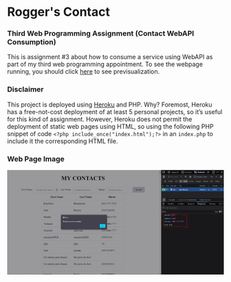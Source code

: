 # Rogger's Contact
### Third Web Programming Assignment  (Contact WebAPI Consumption)

This is assignment #3 about how to consume a service using WebAPI as part of my third web programming appointment. To see the webpage running, you should click [here](https://personal-webpage-assigment-one.herokuapp.com/) to see previsualization.

### Disclaimer 
This project is deployed using [Heroku](https://dashboard.heroku.com/) and PHP. Why? Foremost, Heroku has a free-not-cost deployment of at least 5 personal projects, so it’s useful for this kind of assignment. However, Heroku does not permit the deployment of static web pages using HTML, so using the following PHP snippet of code ```<?php include_once("index.html");?>``` in an ```index.php``` to include it the corresponding HTML file. 

### Web Page Image
<img src="/images/img.PNG" alt="Contact" />
